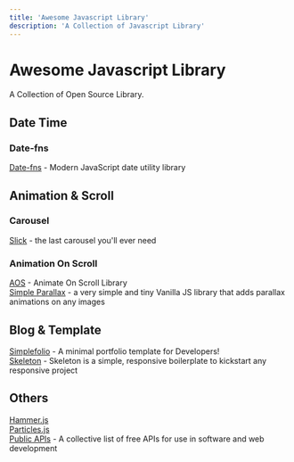 ```yaml
---
title: 'Awesome Javascript Library'
description: 'A Collection of Javascript Library'
---
```

# Awesome Javascript Library
A Collection of Open Source Library.

## Date Time
### Date-fns
[Date-fns](https://date-fns.org/) - Modern JavaScript date utility library


## Animation & Scroll
### Carousel
[Slick](https://kenwheeler.github.io/slick/) - the last carousel you'll ever need

### Animation On Scroll
[AOS](https://michalsnik.github.io/aos/) - Animate On Scroll Library  
[Simple Parallax](https://github.com/geosigno/simpleParallax.js/) - a very simple and tiny Vanilla JS library that adds parallax animations on any images


## Blog & Template
[Simplefolio](https://github.com/cobidev/simplefolio) - A minimal portfolio template for Developers!  
[Skeleton](http://getskeleton.com/) - Skeleton is a simple, responsive boilerplate to kickstart any responsive project


## Others
[Hammer.js](http://hammerjs.github.io/)  
[Particles.js](https://vincentgarreau.com/particles.js/)  
[Public APIs](https://github.com/public-apis/public-apis) - A collective list of free APIs for use in software and web development